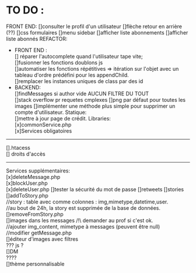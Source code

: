 TO DO :  
=======  
FRONT END:
[]consulter le profil d'un utilisateur
[]flèche retour en arrière (??)
[]css formulaires
[]menu sidebar
[]afficher liste abonnements
[]afficher liste abonnés
REFACTOR:  
* FRONT END :  
[] réparer l'autocomplete quand l'utilisateur tape vite;  
[]fusionner les fonctions doublons js  
[]automatiser les fonctions répétitives => itération sur l'objet avec un tableau d'ordre prédéfini pour les appendChild.  
[]remplacer les instances uniques de class par des id  
* BACKEND:  
[]findMessages si author vide AUCUN FILTRE DU TOUT  
[]stack overflow pr requetes cmplexes
[]png par défaut pour toutes les images
[]implémenter une méthode plus simple pour supprimer un compte d'utilisateur.
Statique:  
[]mettre à jour page de crédit.
Libraries:  
[x]commonService.php  
[x]Services obligatoires  
****************************
[].htacess  
[] droits d'accès  
****************************
Services supplémentaires:  
[x]deleteMessage.php  
[x]blockUser.php  
[x]deleteUser.php
[]tester la sécurité du mot de passe
[]retweets
[]stories  
  []addToStory.php  
  //story : table avec comme colonnes : img,mimetype,datetime,user.  
  //au bout de 24h, la story est supprimée de la base de données.  
  []removeFromStory.php  
[]images dans les messages /!\ demander au prof si c'est ok.  
  //ajouter img_content, mimetype à messages (peuvent être null)  
  //modifier getMessage.php  
[]éditeur d'images avec filtres  
  ??? js ?  
[]DM  
  ????  
[]thème personnalisable  

